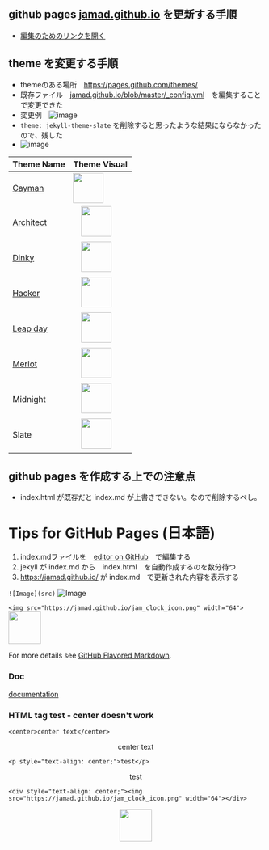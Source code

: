 ## github pages [jamad.github.io](https://jamad.github.io/) を更新する手順
* [編集のためのリンクを開く](https://github.com/jamad/jamad.github.io/edit/master/index.md)　 

## theme を変更する手順 
* themeのある場所　https://pages.github.com/themes/
* 既存ファイル　[jamad.github.io/blob/master/_config.yml](https://github.com/jamad/jamad.github.io/edit/master/_config.yml)　を編集することで変更できた
* 変更例　![image](https://github.com/jamad/jamad.github.io/assets/949913/ea23f161-5d3e-4a37-9b79-7af01c4819e6)
* `theme: jekyll-theme-slate` を削除すると思ったような結果にならなかったので、残した
* ![image](https://user-images.githubusercontent.com/949913/235970625-b782ce4b-6a42-4bf3-afc4-aae9fb470109.png)

|Theme Name|Theme Visual|
|-|-|
|[Cayman](https://pages-themes.github.io/cayman/)| <img height="60" src="https://user-images.githubusercontent.com/949913/235978166-dddbd7ea-96a2-4435-961f-6db689774c3a.png">|
|[Architect](https://pages-themes.github.io/architect/)|　<img height="60" src="https://user-images.githubusercontent.com/949913/235971245-22d71837-a12f-4ff6-a522-9b4065643c0e.png">|
|[Dinky](https://pages-themes.github.io/dinky/)|　<img height="60" src="https://user-images.githubusercontent.com/949913/235984076-cd5e938c-7d74-4872-bd40-2ba60a926b86.png">|　
|[Hacker](https://pages-themes.github.io/hacker/)|　<img height="60" src="https://user-images.githubusercontent.com/949913/236018878-31f80437-3935-4a48-a8ba-e942881b7939.png">|　
|[Leap day](https://pages-themes.github.io/leap-day/)|　<img height="60" src="https://user-images.githubusercontent.com/949913/236020058-1ba2a718-3eea-414c-9020-91ab7e5ec86d.png">|　
|[Merlot](https://pages-themes.github.io/merlot/)|　<img height="60" src="https://user-images.githubusercontent.com/949913/236022003-e59d6cba-ace8-4a42-86ce-d6f90061f377.png">|　
|Midnight |　<img height="60" src="https://user-images.githubusercontent.com/949913/236022948-501d2ea3-97c1-4238-b021-25f80e46c236.png">|　
|Slate|　<img height="60" src="https://user-images.githubusercontent.com/949913/236025082-bb9b0641-e1ff-4499-9ce8-75c06533cf70.png">|


## github pages を作成する上での注意点
* index.html が既存だと index.md が上書きできない。なので削除するべし。


# Tips for GitHub Pages (日本語)
1. index.mdファイルを　[editor on GitHub](https://github.com/jamad/jamad.github.io/edit/master/index.md)　で編集する
2. jekyll が index.md から　index.html　を自動作成するのを数分待つ
3. https://jamad.github.io/ が index.md　で更新された内容を表示する


```![Image](src)```
![Image](https://jamad.github.io/jam_clock_icon.png)

```<img src="https://jamad.github.io/jam_clock_icon.png" width="64">```
<img src="https://jamad.github.io/jam_clock_icon.png" width="64">

For more details see [GitHub Flavored Markdown](https://guides.github.com/features/mastering-markdown/).

### Doc
[documentation](https://help.github.com/categories/github-pages-basics/) 

### HTML tag test - center doesn't work

`<center>center text</center>`
<center>center text</center>

`<p style="text-align: center;">test</p>`
<p style="text-align: center;">test</p>

`<div style="text-align: center;"><img src="https://jamad.github.io/jam_clock_icon.png" width="64"></div>`
<div style="text-align: center;"><img src="https://jamad.github.io/jam_clock_icon.png" width="64"></div>
